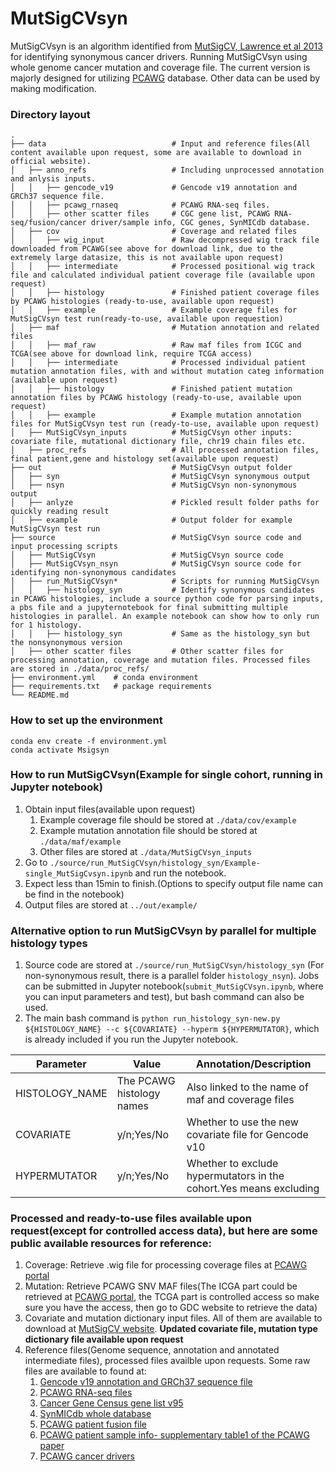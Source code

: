 # MutSigCVsyn
MutSigCVsyn is an algorithm identified from [MutSigCV, Lawrence et al 2013](https://www.nature.com/articles/nature12213) for identifying synonymous cancer drivers. Running MutSigCVsyn using whole genome cancer mutation and coverage file. The current version is majorly designed for utilizing [PCAWG](https://www.nature.com/articles/s41586-020-1969-6) database. Other data can be used by making modification. 

### Directory layout
    .
    ├── data                            # Input and reference files(All content available upon request, some are available to download in official website).  
    │   ├── anno_refs                   # Including unprocessed annotation and anlysis inputs.  
    │   │   ├── gencode_v19             # Gencode v19 annotation and GRCh37 sequence file.  
    │   │   ├── pcawg_rnaseq            # PCAWG RNA-seq files.  
    │   │   ├── other scatter files     # CGC gene list, PCAWG RNA-seq/fusion/cancer driver/sample info, CGC genes, SynMICdb database.
    │   ├── cov                         # Coverage and related files
    │   │   ├── wig_input               # Raw decompressed wig track file downloaded from PCAWG(see above for download link, due to the extremely large datasize, this is not available upon request)
    │   │   ├── intermediate            # Processed positional wig track file and calculated individual patient coverage file (available upon request)
    │   │   ├── histology               # Finished patient coverage files by PCAWG histologies (ready-to-use, available upon request)
    │   │   ├── example                 # Example coverage files for MutSigCVsyn test run(ready-to-use, available upon requestion)
    │   ├── maf                         # Mutation annotation and related files
    │   │   ├── maf_raw                 # Raw maf files from ICGC and TCGA(see above for download link, require TCGA access)
    │   │   ├── intermediate            # Processed individual patient mutation annotation files, with and without mutation categ information (available upon request)
    │   │   ├── histology               # Finished patient mutation annotation files by PCAWG histology (ready-to-use, available upon request)
    │   │   ├── example                 # Example mutation annotation files for MutSigCVsyn test run (ready-to-use, available upon request)
    │   ├── MutSigCVsyn_inputs          # MutSigCVsyn other inputs: covariate file, mutational dictionary file, chr19 chain files etc.
    │   ├── proc_refs                   # All processed annotation files, final patient,gene and histology set(available upon request)
    ├── out                             # MutSigCVsyn output folder
    │   ├── syn                         # MutSigCVsyn synonymous output
    │   ├── nsyn                        # MutSigCVsyn non-synonymous output
    │   ├── anlyze                      # Pickled result folder paths for quickly reading result
    │   ├── example                     # Output folder for example MutSigCVsyn test run
    ├── source                          # MutSigCVsyn source code and input processing scripts
    │   ├── MutSigCVsyn                 # MutSigCVsyn source code
    │   ├── MutSigCVsyn_nsyn            # MutSigCVsyn source code for identifying non-synonymous candidates
    │   ├── run_MutSigCVsyn*            # Scripts for running MutSigCVsyn
    │   │   ├── histology_syn           # Identify synonymous candidates in PCAWG histologies, include a source python code for parsing inputs, a pbs file and a jupyternotebook for final submitting multiple histologies in parallel. An example notebook can show how to only run for 1 histology. 
    │   │   ├── histology_syn           # Same as the histology_syn but the nonsynonymous version
    │   ├── other scatter files         # Other scatter files for processing annotation, coverage and mutation files. Processed files are stored in ./data/proc_refs/
    ├── environment.yml    # conda environment
    ├── requirements.txt   # package requirements
    └── README.md

### How to set up the environment
```
conda env create -f environment.yml
conda activate Msigsyn
```
### How to run MutSigCVsyn(Example for single cohort, running in Jupyter notebook)
1. Obtain input files(available upon request)
    1. Example coverage file should be stored at `./data/cov/example`
    2. Example mutation annotation file should be stored at `./data/maf/example`
    3. Other files are stored at `./data/MutSigCVsyn_inputs`
2. Go to `./source/run_MutSigCVsyn/histology_syn/Example-single_MutSigCvsyn.ipynb` and run the notebook.
3. Expect less than 15min to finish.(Options to specify output file name can be find in the notebook)
4. Output files are stored at `../out/example/`

### Alternative option to run MutSigCVsyn by parallel for multiple histology types
1. Source code are stored at `./source/run_MutSigCVsyn/histology_syn` (For non-synonymous result, there is a parallel folder `histology_nsyn`). Jobs can be submitted in Jupyter notebook(`submit_MutSigCVsyn.ipynb`, where you can input parameters and test), but bash command can also be used. 
2. The main bash command is `python run_histology_syn-new.py ${HISTOLOGY_NAME} --c ${COVARIATE} --hyperm ${HYPERMUTATOR}`, which is already included if you run the Jupyter notebook. 

| Parameter | Value | Annotation/Description | 
| ------------- | ------------- | -------------------- | 
| HISTOLOGY_NAME  | The PCAWG histology names  | Also linked to the name of maf and coverage files |
| COVARIATE  | y/n;Yes/No | Whether to use the new covariate file for Gencode v10 |
| HYPERMUTATOR |y/n;Yes/No | Whether to exclude hypermutators in the cohort.Yes means excluding |

### Processed and ready-to-use files available upon request(except for controlled access data), but here are some public available resources for reference:
1. Coverage: Retrieve .wig file for processing coverage files at [PCAWG portal](https://dcc.icgc.org/releases/PCAWG/consensus_snv_indel/wig_files)
2. Mutation: Retrieve PCAWG SNV MAF files(The ICGA part could be retrieved at [PCAWG portal](https://dcc.icgc.org/releases/PCAWG/consensus_snv_indel/), the TCGA part is controlled access so make sure you have the access, then go to GDC website to retrieve the data)
3. Covariate and mutation dictionary input files. All of them are available to download at [MutSigCV website](https://software.broadinstitute.org/cancer/cga/mutsig). **Updated covariate file, mutation type dictionary file available upon request**
4. Reference files(Genome sequence, annotation and annotated intermediate files), processed files availble upon requests. Some raw files are available to found at:
    1. [Gencode v19 annotation and GRCh37 sequence file](https://www.gencodegenes.org/human/release_19.html)
    2. [PCAWG RNA-seq files](https://dcc.icgc.org/releases/PCAWG/transcriptome/gene_expression)
    3. [Cancer Gene Census gene list v95](https://cancer.sanger.ac.uk/census)
    4. [SynMICdb whole database](http://synmicdb.dkfz.de/rsynmicdb/)
    5. [PCAWG patient fusion file](https://dcc.icgc.org/releases/PCAWG/transcriptome/fusion)
    6. [PCAWG patient sample info- supplementary table1 of the PCAWG paper](https://www.nature.com/articles/s41586-020-1969-6)
    7. [PCAWG cancer drivers](https://dcc.icgc.org/releases/PCAWG/driver_mutations)
